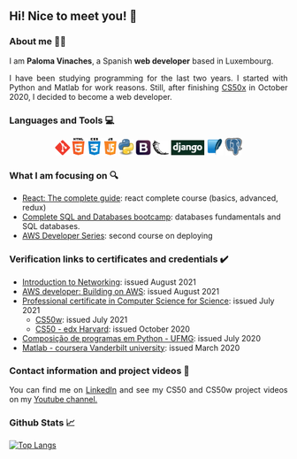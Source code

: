 <!-- Adding icons -->
<link rel="stylesheet" href="https://use.fontawesome.com/releases/v5.6.1/css/all.css" integrity="sha384-gfdkjb5BdAXd+lj+gudLWI+BXq4IuLW5IT+brZEZsLFm++aCMlF1V92rMkPaX4PP" crossorigin="anonymous">

## Hi! Nice to meet you! :wave:

### About me :woman_technologist:

I am **Paloma Vinaches**, a Spanish **web developer** based in Luxembourg.

<div style="text-align: justify">
    I have been studying programming for the last two years. I started with Python and Matlab for work reasons. Still, after finishing <a href="https://cs50.harvard.edu/x/2020/">CS50x</a> in October 2020, I decided to become a web developer.
</div>

### Languages and Tools :computer:

<div style="text-align: center">
    <!-- Icons from https://www.pngitem.com/ -->
    <img src="images/git.png" width="27" alt="Git" />
    <img src="images/html-css-js.png" width="80" alt="Html5 CSS3 JS" />
    <img src="images/python.png" width="27" alt="Python" />
    <img src="images/bootstrap.png" width="27" alt="Bootstrap" />
    <img src="images/flask.png" width="30" alt="Flask" />
    <img src="images/django.png" width="60" alt="Django" />
    <img src="images/sqlite.png" width="30" alt="SQLite" />
    <img src="images/postgresql.svg" width="30" alt="PostgreSQL" />
    <!-- <img src="images/nodejs.png" width="120" alt="NodeJs" /> -->
</div>

### What I am focusing on :mag:

* [React: The complete guide](https://www.udemy.com/course/react-the-complete-guide/): react complete course (basics, advanced, redux)
* [Complete SQL and Databases bootcamp](https://www.udemy.com/course/complete-sql-databases-bootcamp-zero-to-mastery/): databases fundamentals and SQL databases.
* [AWS Developer Series](https://www.edx.org/xseries/aws-developer-series?index=product&queryID=824783085d1f78285f594e180b37252c&position=1): second course on deploying

### Verification links to certificates and credentials :heavy_check_mark:

* [Introduction to Networking](https://courses.edx.org/certificates/297dd2c5d66e447393352369d10144b7): issued August 2021
* [AWS developer: Building on AWS](https://courses.edx.org/certificates/f78f83a61efc45ea824054e79ff517c6): issued August 2021
* [Professional certificate in Computer Science for Science](https://credentials.edx.org/credentials/54070da93e7c42f68162fed8db6d9df7/): issued July 2021
    * [CS50w](https://courses.edx.org/certificates/ca69e19dcc3f468688b544f78763bedd): issued July 2021
    * [CS50 - edx Harvard](https://courses.edx.org/certificates/8ca55a994a1849e3b3df0535d1b9583e): issued October 2020
* [Composição de programas em Python - UFMG](https://moodle.dcc.ufmg.br/mod/simplecertificate/verify.php?code=5f1d823c-b160-4a9d-b911-3290ac160002): issued July 2020
* [Matlab - coursera Vanderbilt university](https://coursera.org/account/accomplishments/verify/QMD76GCUJULA): issued March 2020

### Contact information and project videos :email:

<div style="text-align: justify">
    You can find me on <i class="fab fa-linkedin"></i> <a href="http://www.linkedin.com/in/paloma-vinaches-melguizo/">LinkedIn</a> and see my CS50 and CS50w project videos on my <i class="fab fa-youtube"></i> <a href="https://www.youtube.com/channel/UCycE9wXnL8SiJQWJzCtRgTA">Youtube channel.</a>
</div>


### Github Stats :chart_with_upwards_trend:

[![Top Langs](https://github-readme-stats.vercel.app/api/top-langs/?username=pvinaches)](https://github.com/pvinaches/github-readme-stats)
